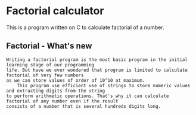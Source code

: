# Factorial calculator

This is a program written on C to calculate factorial of a number.

## Factorial - What's new 
	Writing a factorial program is the most basic program in the initial learning stage of our programming
	life. But have we ever wondered that program is limited to calculate factorial of very few numbers
	as we can store values of order of 10^10 at maximum.	
		This program use efficient use of strings to store numeric values and extracting digits from the string
	to perform arithmetic operations. That's why it can calculate factorial of any number even if the result
	consists of a number that is several hundreds digits long.
